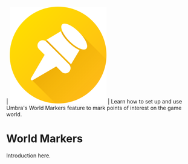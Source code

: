 | ![](images/home-markers.png)
| Learn how to set up and use Umbra's World Markers feature to mark points of interest on the game world.

# World Markers

Introduction here.
